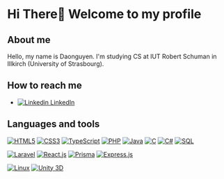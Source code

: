 # Hi There👋 Welcome to my profile

## About me
Hello, my name is Daonguyen. I'm studying CS at IUT Robert Schuman in Illkirch (University of Strasbourg).

## How to reach me
- [![Linkedin](https://i.sstatic.net/gVE0j.png) LinkedIn](https://www.linkedin.com/in/daonguyen-tran-370848350/)

## Languages and tools
[![HTML5](https://img.shields.io/badge/-HTML5-E34F26?style=flat&logo=html5&logoColor=white)](https://developer.mozilla.org/en-US/docs/Web/HTML)
[![CSS3](https://img.shields.io/badge/-CSS3-1572B6?style=flat&logo=css3&logoColor=white)](https://developer.mozilla.org/en-US/docs/Web/CSS)
[![TypeScript](https://img.shields.io/badge/-TypeScript-3178C6?style=flat&logo=typescript&logoColor=white)](https://www.typescriptlang.org/)
[![PHP](https://img.shields.io/badge/-PHP-777BB4?style=flat&logo=php&logoColor=white)](https://www.php.net/)
[![Java](https://img.shields.io/badge/-Java-007396?style=flat&logo=java&logoColor=white)](https://www.java.com/)
[![C](https://img.shields.io/badge/-C-A8B9CC?style=flat&logo=c&logoColor=white)](https://en.wikipedia.org/wiki/C_(programming_language))
[![C#](https://img.shields.io/badge/-C%23-239120?style=flat&logo=c-sharp&logoColor=white)](https://learn.microsoft.com/en-us/dotnet/csharp/)
[![SQL](https://img.shields.io/badge/-SQL-4479A1?style=flat&logo=sqlite&logoColor=white)](https://www.mysql.com/)

[![Laravel](https://img.shields.io/badge/-Laravel-FF2D20?style=flat&logo=laravel&logoColor=white)](https://laravel.com/)
[![React.js](https://img.shields.io/badge/-React-61DAFB?style=flat&logo=react&logoColor=black)](https://reactjs.org/)
[![Prisma](https://img.shields.io/badge/-Prisma-2D3748?style=flat&logo=prisma&logoColor=white)](https://www.prisma.io/)
[![Express.js](https://img.shields.io/badge/-Express.js-000000?style=flat&logo=express&logoColor=white)](https://expressjs.com/)

[![Linux](https://img.shields.io/badge/-Linux-FCC624?style=flat&logo=linux&logoColor=black)](https://www.linux.org/)
[![Unity 3D](https://img.shields.io/badge/-Unity-000000?style=flat&logo=unity&logoColor=white)](https://unity.com/)


<!--
**daonguyen-tran/daonguyen-tran** is a ✨ _special_ ✨ repository because its `README.md` (this file) appears on your GitHub profile.

Here are some ideas to get you started:

- 🔭 I’m currently working on ...
- 🌱 I’m currently learning ...
- 👯 I’m looking to collaborate on ...
- 🤔 I’m looking for help with ...
- 💬 Ask me about ...
- 📫 How to reach me: ...
- 😄 Pronouns: ...
- ⚡ Fun fact: ...
-->
